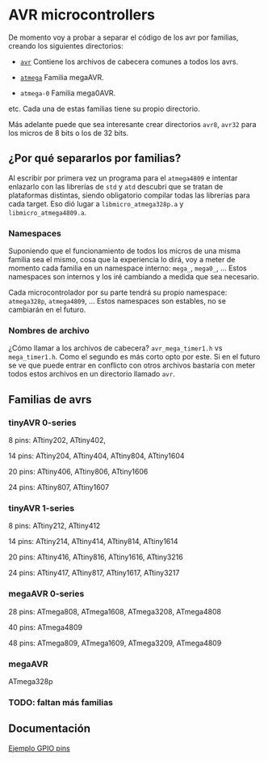 # AVR microcontrollers

De momento voy a probar a separar el código de los avr por familias, creando
los siguientes directorios:

* [`avr`](avr)
  Contiene los archivos de cabecera comunes a todos los avrs.

* [`atmega`](mega/README.md)
  Familia megaAVR.

* `atmega-0`
  Familia mega0AVR.

etc. Cada una de estas familias tiene su propio directorio.

Más adelante puede que sea interesante crear directorios `avr8`, `avr32` para
los micros de 8 bits o los de 32 bits. 

## ¿Por qué separarlos por familias?

Al escribir por primera vez un programa para el `atmega4809` e intentar
enlazarlo con las librerías de `std` y `atd` descubrí que se tratan de
plataformas distintas, siendo obligatorio compilar todas las librerías para
cada target. Eso dió lugar a `libmicro_atmega328p.a` y `libmicro_atmega4809.a`.

### Namespaces

Suponiendo que el funcionamiento de todos los micros de una misma familia sea
el mismo, cosa que la experiencia lo dirá, voy a meter de momento cada familia
en un namespace interno: `mega_`, `mega0_`, ... Estos namespaces son internos
y los iré cambiando a medida que sea necesario.

Cada microcontrolador por su parte tendrá su propio namespace: `atmega328p`,
`atmega4809`, ... Estos namespaces son estables, no se cambiarán en el futuro.

### Nombres de archivo

¿Cómo llamar a los archivos de cabecera? `avr_mega_timer1.h` vs
`mega_timer1.h`. Como el segundo es más corto opto por este. Si en el futuro
se ve que puede entrar en conflicto con otros archivos bastaría con meter
todos estos archivos en un directorio llamado `avr`.




## Familias de avrs

### tinyAVR 0-series

8 pins: ATtiny202, ATtiny402, 

14 pins: ATtiny204, ATtiny404, ATtiny804, ATtiny1604

20 pins: ATtiny406, ATtiny806, ATtiny1606

24 pins: ATtiny807, ATtiny1607


### tinyAVR 1-series

8 pins: ATtiny212, ATtiny412

14 pins: ATtiny214, ATtiny414, ATtiny814, ATtiny1614

20 pins: ATtiny416, ATtiny816, ATtiny1616, ATtiny3216

24 pins: ATtiny417, ATtiny817, ATtiny1617, ATtiny3217


### megaAVR 0-series

28 pins: ATmega808, ATmega1608, ATmega3208, ATmega4808

40 pins: ATmega4809

48 pins: ATmega809, ATmega1609, ATmega3209, ATmega4809


### megaAVR
ATmega328p


### TODO: faltan más familias


## Documentación
[Ejemplo GPIO pins](https://github.com/microchip-pic-avr-examples/atmega4809-getting-started-with-gpio-mplab)



